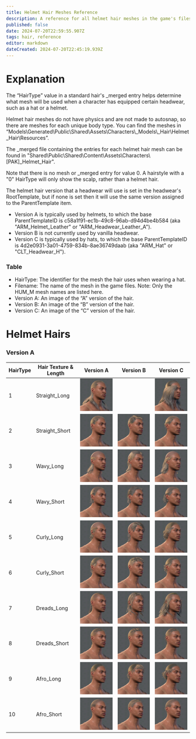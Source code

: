 ```yaml
---
title: Helmet Hair Meshes Reference
description: A reference for all helmet hair meshes in the game's files.
published: false
date: 2024-07-20T22:59:55.907Z
tags: hair, reference
editor: markdown
dateCreated: 2024-07-20T22:45:19.939Z
---
```


# Explanation

The “HairType” value in a standard hair's \_merged entry helps determine what mesh will be used when a character has equipped certain headwear, such as a hat or a helmet.

Helmet hair meshes do not have physics and are not made to autosnap, so there are meshes for each unique body type. You can find the meshes in “Models\\Generated\\Public\\Shared\\Assets\\Characters\\\_Models\\\_Hair\\Helmet\_Hair\\Resources”.

The \_merged file containing the entries for each helmet hair mesh can be found in "Shared\\Public\\Shared\\Content\\Assets\\Characters\\\[PAK\]\_Helmet\_Hair".

Note that there is no mesh or \_merged entry for value 0. A hairstyle with a "0" HairType will only show the scalp, rather than a helmet hair.

The helmet hair version that a headwear will use is set in the headwear's RootTemplate, but if none is set then it will use the same version assigned to the ParentTemplate item.

-   Version A is typically used by helmets, to which the base ParentTemplateID is c58a1f91-ec1b-49c8-96ab-d94d4be4b584 (aka "ARM\_Helmet\_Leather" or "ARM\_Headwear\_Leather\_A").
-   Version B is not currently used by vanilla headwear.
-   Version C is typically used by hats, to which the base ParentTemplateID is 4d2e0931-3a01-4759-834b-8ae36749daab (aka "ARM\_Hat" or "CLT\_Headwear\_H").

### Table

-   HairType: The identifier for the mesh the hair uses when wearing a hat.
-   Filename: The name of the mesh in the game files. Note: Only the HUM\_M mesh names are listed here.
-   Version A: An image of the “A” version of the hair.
-   Version B: An image of the “B” version of the hair.
-   Version C: An image of the “C” version of the hair.

# Helmet Hairs

### Version A

| HairType | Hair Texture & Length | Version A | Version B | Version C |
| --- | --- | --- | --- | --- |
| 1   | Straight\_Long | ![](/information/meshes/helmet-hairs/straight_long_a.png) |     | ![](/information/meshes/helmet-hairs/straight_long_c.png) |
| 2   | Straight\_Short | ![](/information/meshes/helmet-hairs/straight_short_a.png) | ![](/information/meshes/helmet-hairs/straight_short_b.png) | ![](/information/meshes/helmet-hairs/straight_short_c.png) |
| 3   | Wavy\_Long | ![](/information/meshes/helmet-hairs/wavy_long_a.png) | ![](/information/meshes/helmet-hairs/wavy_long_b.png) | ![](/information/meshes/helmet-hairs/wavy_long_c.png) |
| 4   | Wavy\_Short | ![](/information/meshes/helmet-hairs/wavy_short_a.png) | ![](/information/meshes/helmet-hairs/wavy_short_b.png) | ![](/information/meshes/helmet-hairs/wavy_short_c.png) |
| 5   | Curly\_Long | ![](/information/meshes/helmet-hairs/curly_long_a.png) | ![](/information/meshes/helmet-hairs/curly_long_b.png) | ![](/information/meshes/helmet-hairs/curly_long_c.png) |
| 6   | Curly\_Short | ![](/information/meshes/helmet-hairs/curly_short_a.png) | ![](/information/meshes/helmet-hairs/curly_short_b.png) | ![](/information/meshes/helmet-hairs/curly_short_c.png) |
| 7   | Dreads\_Long | ![](/information/meshes/helmet-hairs/dreads_long_a.png) | ![](/information/meshes/helmet-hairs/dreads_long_b.png) | ![](/information/meshes/helmet-hairs/dreads_long_c.png) |
| 8   | Dreads\_Short | ![](/information/meshes/helmet-hairs/dreads_short_a.png) | ![](/information/meshes/helmet-hairs/dreads_short_b.png) | ![](/information/meshes/helmet-hairs/dreads_short_c.png) |
| 9   | Afro\_Long | ![](/information/meshes/helmet-hairs/afro_long_a.png) | ![](/information/meshes/helmet-hairs/afro_long_b.png) | ![](/information/meshes/helmet-hairs/afro_long_c.png) |
| 10  | Afro\_Short | ![](/information/meshes/helmet-hairs/afro_short_a.png) | ![](/information/meshes/helmet-hairs/afro_short_b.png) | ![](/information/meshes/helmet-hairs/afro_short_c.png) |